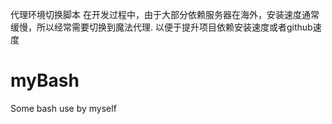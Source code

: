 代理环境切换脚本
在开发过程中，由于大部分依赖服务器在海外，安装速度通常缓慢，所以经常需要切换到魔法代理. 以便于提升项目依赖安装速度或者github速度
# myBash
Some bash use by myself
